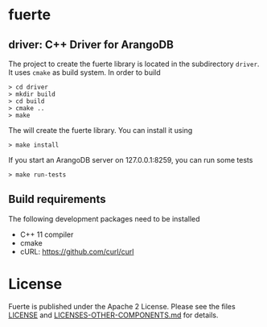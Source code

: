 # fuerte

## driver: C++ Driver for ArangoDB

The project to create the fuerte library is located in the subdirectory
`driver`. It uses `cmake` as build system. In order to build

```
> cd driver
> mkdir build
> cd build
> cmake ..
> make
```

The will create the fuerte library. You can install it using

```
> make install
```

If you start an ArangoDB server on 127.0.0.1:8259, you can run
some tests

```
> make run-tests
```


## Build requirements

The following development packages need to be installed

- C++ 11 compiler
- cmake
- cURL: https://github.com/curl/curl

# License

Fuerte is published under the Apache 2 License. Please see
the files [LICENSE](LICENSE) and
[LICENSES-OTHER-COMPONENTS.md](LICENSES-OTHER-COMPONENTS.md)
for details.
